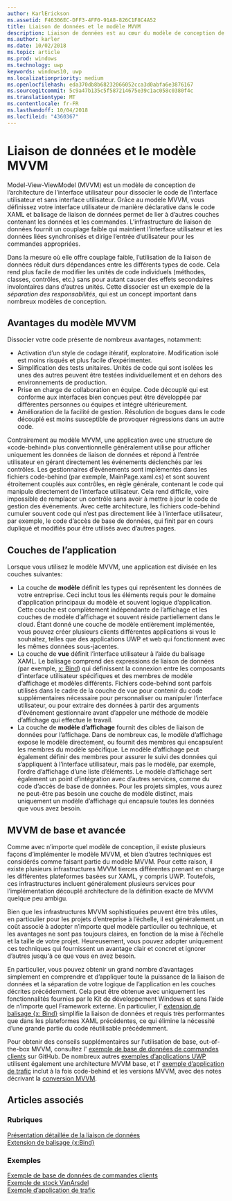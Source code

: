```yaml
---
author: KarlErickson
ms.assetid: F46306EC-DFF3-4FF0-91A8-826C1F8C4A52
title: Liaison de données et le modèle MVVM
description: Liaison de données est au cœur du modèle de conception de l’architecture de l’interface utilisateur Model-View-ViewModel (MVVM) et permet de couplage faible entre le code de l’interface utilisateur et sans interface utilisateur.
ms.author: karler
ms.date: 10/02/2018
ms.topic: article
ms.prod: windows
ms.technology: uwp
keywords: windows10, uwp
ms.localizationpriority: medium
ms.openlocfilehash: eda370db8b68232066052cca3d0abfa6e3876167
ms.sourcegitcommit: 5c9a47b135c5f587214675e39c1ac058c0380f4c
ms.translationtype: MT
ms.contentlocale: fr-FR
ms.lasthandoff: 10/04/2018
ms.locfileid: "4360367"
---
```

# <a name="data-binding-and-mvvm"></a>Liaison de données et le modèle MVVM

Model-View-ViewModel (MVVM) est un modèle de conception de l’architecture de l’interface utilisateur pour dissocier le code de l’interface utilisateur et sans interface utilisateur. Grâce au modèle MVVM, vous définissez votre interface utilisateur de manière déclarative dans le code XAML et balisage de liaison de données permet de lier à d’autres couches contenant les données et les commandes. L’infrastructure de liaison de données fournit un couplage faible qui maintient l’interface utilisateur et les données liées synchronisés et dirige l’entrée d’utilisateur pour les commandes appropriées. 

Dans la mesure où elle offre couplage faible, l’utilisation de la liaison de données réduit durs dépendances entre les différents types de code. Cela rend plus facile de modifier les unités de code individuels (méthodes, classes, contrôles, etc.) sans pour autant causer des effets secondaires involontaires dans d’autres unités. Cette dissocier est un exemple de la *séparation des responsabilités*, qui est un concept important dans nombreux modèles de conception. 

## <a name="benefits-of-mvvm"></a>Avantages du modèle MVVM

Dissocier votre code présente de nombreux avantages, notamment:

* Activation d’un style de codage itératif, exploratoire. Modification isolé est moins risqués et plus facile d’expérimenter.
* Simplification des tests unitaires. Unités de code qui sont isolées les unes des autres peuvent être testées individuellement et en dehors des environnements de production.
* Prise en charge de collaboration en équipe. Code découplé qui est conforme aux interfaces bien conçues peut être développée par différentes personnes ou équipes et intégré ultérieurement.
* Amélioration de la facilité de gestion. Résolution de bogues dans le code découplé est moins susceptible de provoquer régressions dans un autre code.

Contrairement au modèle MVVM, une application avec une structure de «code-behind» plus conventionnelle généralement utilise pour afficher uniquement les données de liaison de données et répond à l’entrée utilisateur en gérant directement les événements déclenchés par les contrôles. Les gestionnaires d’événements sont implémentés dans les fichiers code-behind (par exemple, MainPage.xaml.cs) et sont souvent étroitement couplés aux contrôles, en règle générale, contenant le code qui manipule directement de l’interface utilisateur. Cela rend difficile, voire impossible de remplacer un contrôle sans avoir à mettre à jour le code de gestion des événements. Avec cette architecture, les fichiers code-behind cumuler souvent code qui n’est pas directement liée à l’interface utilisateur, par exemple, le code d’accès de base de données, qui finit par en cours dupliqué et modifiés pour être utilisés avec d’autres pages.

## <a name="app-layers"></a>Couches de l’application

Lorsque vous utilisez le modèle MVVM, une application est divisée en les couches suivantes:

* La couche de **modèle** définit les types qui représentent les données de votre entreprise. Ceci inclut tous les éléments requis pour le domaine d’application principaux du modèle et souvent logique d’application. Cette couche est complètement indépendante de l’affichage et les couches de modèle d’affichage et souvent réside partiellement dans le cloud. Étant donné une couche de modèle entièrement implémentée, vous pouvez créer plusieurs clients différentes applications si vous le souhaitez, telles que des applications UWP et web qui fonctionnent avec les mêmes données sous-jacentes.
* La couche de **vue** définit l’interface utilisateur à l’aide du balisage XAML. Le balisage comprend des expressions de liaison de données (par exemple, [x: Bind](https://docs.microsoft.com/windows/uwp/xaml-platform/x-bind-markup-extension)) qui définissent la connexion entre les composants d’interface utilisateur spécifiques et des membres de modèle d’affichage et modèles différents. Fichiers code-behind sont parfois utilisés dans le cadre de la couche de vue pour contenir du code supplémentaires nécessaire pour personnaliser ou manipuler l’interface utilisateur, ou pour extraire des données à partir des arguments d’événement gestionnaire avant d’appeler une méthode de modèle d’affichage qui effectue le travail. 
* La couche de **modèle d’affichage** fournit des cibles de liaison de données pour l’affichage. Dans de nombreux cas, le modèle d’affichage expose le modèle directement, ou fournit des membres qui encapsulent les membres du modèle spécifique. Le modèle d’affichage peut également définir des membres pour assurer le suivi des données qui s’appliquent à l’interface utilisateur, mais pas le modèle, par exemple, l’ordre d’affichage d’une liste d’éléments. Le modèle d’affichage sert également un point d’intégration avec d’autres services, comme du code d’accès de base de données. Pour les projets simples, vous aurez ne peut-être pas besoin une couche de modèle distinct, mais uniquement un modèle d’affichage qui encapsule toutes les données que vous avez besoin. 

## <a name="basic-and-advanced-mvvm"></a>MVVM de base et avancée

Comme avec n’importe quel modèle de conception, il existe plusieurs façons d’implémenter le modèle MVVM, et bien d’autres techniques est considérés comme faisant partie du modèle MVVM. Pour cette raison, il existe plusieurs infrastructures MVVM tierces différentes prenant en charge les différentes plateformes basées sur XAML, y compris UWP. Toutefois, ces infrastructures incluent généralement plusieurs services pour l’implémentation découplé architecture de la définition exacte de MVVM quelque peu ambigu. 

Bien que les infrastructures MVVM sophistiquées peuvent être très utiles, en particulier pour les projets d’entreprise à l’échelle, il est généralement un coût associé à adopter n’importe quel modèle particulier ou technique, et les avantages ne sont pas toujours claires, en fonction de la mise à l’échelle et la taille de votre projet. Heureusement, vous pouvez adopter uniquement ces techniques qui fournissent un avantage clair et concret et ignorer d’autres jusqu'à ce que vous en avez besoin. 

En particulier, vous pouvez obtenir un grand nombre d’avantages simplement en comprendre et d’appliquer toute la puissance de la liaison de données et la séparation de votre logique de l’application en les couches décrites précédemment. Cela peut être obtenue avec uniquement les fonctionnalités fournies par le Kit de développement Windows et sans l’aide de n’importe quel Framework externe. En particulier, l' [extension de balisage {x: Bind}](https://docs.microsoft.com/windows/uwp/xaml-platform/x-bind-markup-extension) simplifie la liaison de données et requis très performantes que dans les plateformes XAML précédentes, ce qui élimine la nécessité d’une grande partie du code réutilisable précédemment.

Pour obtenir des conseils supplémentaires sur l’utilisation de base, out-of-the-box MVVM, consultez l' [exemple de base de données de commandes clients](https://github.com/Microsoft/Windows-appsample-customers-orders-database) sur GitHub. De nombreux autres [exemples d’applications UWP](https://github.com/Microsoft?q=windows-appsample
) utilisent également une architecture MVVM base, et l' [exemple d’application de trafic](https://github.com/Microsoft/Windows-appsample-trafficapp) inclut à la fois code-behind et les versions MVVM, avec des notes décrivant la [conversion MVVM](https://github.com/Microsoft/Windows-appsample-trafficapp/blob/MVVM/MVVM.md). 

## <a name="see-also"></a>Articles associés

### <a name="topics"></a>Rubriques

[Présentation détaillée de la liaison de données](https://docs.microsoft.com/windows/uwp/data-binding/data-binding-in-depth)  
[Extension de balisage {x:Bind}](https://docs.microsoft.com/windows/uwp/xaml-platform/x-bind-markup-extension)  

### <a name="samples"></a>Exemples

[Exemple de base de données de commandes clients](https://github.com/Microsoft/Windows-appsample-customers-orders-database)  
[Exemple de stock VanArsdel](https://github.com/Microsoft/InventorySample)  
[Exemple d’application de trafic](https://github.com/Microsoft/Windows-appsample-trafficapp)  
